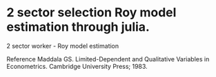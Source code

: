 # 2 sector selection Roy model estimation through julia. 
2 sector worker - Roy model estimation 

Reference 
Maddala GS. Limited-Dependent and Qualitative Variables in Econometrics. Cambridge University Press; 1983.

